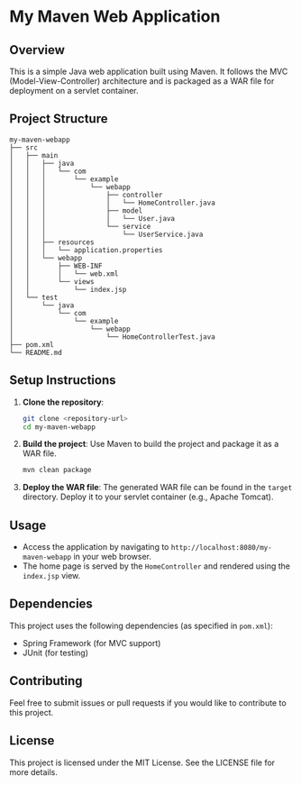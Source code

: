 # My Maven Web Application

## Overview
This is a simple Java web application built using Maven. It follows the MVC (Model-View-Controller) architecture and is packaged as a WAR file for deployment on a servlet container.

## Project Structure
```
my-maven-webapp
├── src
│   ├── main
│   │   ├── java
│   │   │   └── com
│   │   │       └── example
│   │   │           └── webapp
│   │   │               ├── controller
│   │   │               │   └── HomeController.java
│   │   │               ├── model
│   │   │               │   └── User.java
│   │   │               └── service
│   │   │                   └── UserService.java
│   │   ├── resources
│   │   │   └── application.properties
│   │   └── webapp
│   │       ├── WEB-INF
│   │       │   └── web.xml
│   │       └── views
│   │           └── index.jsp
│   └── test
│       └── java
│           └── com
│               └── example
│                   └── webapp
│                       └── HomeControllerTest.java
├── pom.xml
└── README.md
```

## Setup Instructions
1. **Clone the repository**:
   ```bash
   git clone <repository-url>
   cd my-maven-webapp
   ```

2. **Build the project**:
   Use Maven to build the project and package it as a WAR file.
   ```bash
   mvn clean package
   ```

3. **Deploy the WAR file**:
   The generated WAR file can be found in the `target` directory. Deploy it to your servlet container (e.g., Apache Tomcat).

## Usage
- Access the application by navigating to `http://localhost:8080/my-maven-webapp` in your web browser.
- The home page is served by the `HomeController` and rendered using the `index.jsp` view.

## Dependencies
This project uses the following dependencies (as specified in `pom.xml`):
- Spring Framework (for MVC support)
- JUnit (for testing)

## Contributing
Feel free to submit issues or pull requests if you would like to contribute to this project.

## License
This project is licensed under the MIT License. See the LICENSE file for more details.